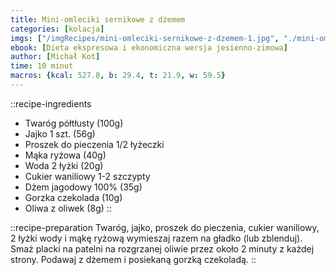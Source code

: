 ```yaml
---
title: Mini-omleciki sernikowe z dżemem
categories: [kolacja]
imgs: ["/imgRecipes/mini-omleciki-sernikowe-z-dzemem-1.jpg", "./mini-omleciki-sernikowe-z-dzemem-2.jpg"]
ebook: [Dieta ekspresowa i ekonomiczna wersja jesienno-zimowa]
author: [Michał Kot]
time: 10 minut
macros: {kcal: 527.8, b: 29.4, t: 21.9, w: 59.5}
---
```


::recipe-ingredients
- Twaróg półtłusty (100g)
- Jajko 1 szt. (56g)
- Proszek do pieczenia 1/2 łyżeczki
- Mąka ryżowa (40g)
- Woda 2 łyżki (20g)
- Cukier waniliowy 1-2 szczypty
- Dżem jagodowy 100% (35g)
- Gorzka czekolada (10g)
- Oliwa z oliwek (8g)
::

::recipe-preparation
Twaróg, jajko, proszek do pieczenia, cukier waniliowy, 2 łyżki wody i mąkę ryżową wymieszaj razem na gładko (lub zblenduj). Smaż placki na patelni na rozgrzanej oliwie przez około 2 minuty z każdej strony. Podawaj z dżemem i posiekaną gorzką czekoladą.
::